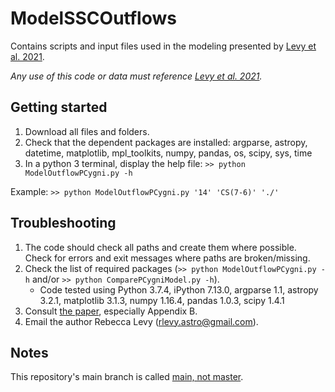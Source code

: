 # ModelSSCOutflows
Contains scripts and input files used in the modeling presented by [Levy et al. 2021](https://ui.adsabs.harvard.edu/abs/2021ApJ...912....4L/abstract).

*Any use of this code or data must reference [Levy et al. 2021](https://ui.adsabs.harvard.edu/abs/2021ApJ...912....4L/abstract).*

## Getting started
1. Download all files and folders. 
2. Check that the dependent packages are installed: argparse, astropy, datetime, matplotlib, mpl_toolkits, numpy, pandas, os, scipy, sys, time
3. In a python 3 terminal, display the help file: ``>> python ModelOutflowPCygni.py -h``

Example: `>> python ModelOutflowPCygni.py '14' 'CS(7-6)' './'`

## Troubleshooting
1. The code should check all paths and create them where possible. Check for errors and exit messages where paths are broken/missing.
2. Check the list of required packages (`>> python ModelOutflowPCygni.py -h` and/or `>> python ComparePCygniModel.py -h`).
    * Code tested using Python 3.7.4, iPython 7.13.0, argparse 1.1, astropy 3.2.1, matplotlib 3.1.3, numpy 1.16.4, pandas 1.0.3, scipy 1.4.1 
3. Consult [the paper](https://ui.adsabs.harvard.edu/abs/2021ApJ...912....4L/abstract), especially Appendix B.
4. Email the author Rebecca Levy (rlevy.astro@gmail.com).

## Notes
This repository's main branch is called [main, not master](https://www.cnet.com/news/microsofts-github-is-removing-coding-terms-like-master-and-slave/).
